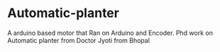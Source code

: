# Automatic-planter
A arduino based motor that  Ran on Arduino and Encoder. Phd work on Automatic planter from Doctor Jyoti from Bhopal  
